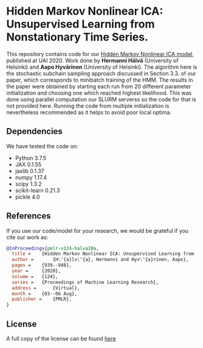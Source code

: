 # Hidden Markov Nonlinear ICA: Unsupervised Learning from Nonstationary Time Series.

This repository contains code for our [Hidden Markov Nonlinear ICA model](https://arxiv.org/abs/2006.12107), published at UAI 2020. Work done by **Hermanni Hälvä** (University of Helsinki) and **Aapo Hyvärinen** (University of Helsinki). The algorithm here is the stochastic subchain sampling approach discussed in Section 3.3. of our paper, which corresponds to minibatch training of the HMM. The results in the paper were obtained by starting each run from 20 different parameter initialization and choosing one which reached highest likelihood. This was done using parallel computation our SLURM serverss so the code for that is not provided here. Running the code from multiple initialization is nevertheless recommended as it helps to avoid poor local optima.

## Dependencies
We have tested the code on:
- Python 3.7.5
- JAX 0.1.55
- jaxlib 0.1.37
- numpy 1.17.4
- scipy 1.3.2
- scikit-learn 0.21.3
- pickle 4.0

## References

If you use our code/model for your research, we would be grateful if you cite our work as:

```bib
@InProceedings{pmlr-v124-halva20a,
  title = 	 {Hidden Markov Nonlinear ICA: Unsupervised Learning from  Nonstationary Time Series},
  author =       {H\"{a}lv\"{a}, Hermanni and Hyv\"{a}rinen, Aapo},
  pages = 	 {939--948},
  year = 	 {2020},
  volume = 	 {124},
  series = 	 {Proceedings of Machine Learning Research},
  address = 	 {Virtual},
  month = 	 {03--06 Aug},
  publisher =    {PMLR},
}
```

## License
A full copy of the license can be found [here](LICENSE)
